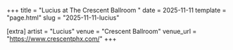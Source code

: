 +++
title = "Lucius at The Crescent Ballroom "
date = 2025-11-11
template = "page.html"
slug = "2025-11-11-lucius"

[extra]
artist = "Lucius"
venue = "Crescent Ballroom"
venue_url = "https://www.crescentphx.com/"
+++
